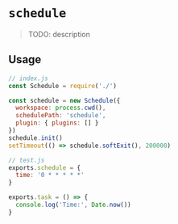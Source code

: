 # `schedule`

> TODO: description

## Usage

```javascript
// index.js
const Schedule = require('./')

const schedule = new Schedule({
  workspace: process.cwd(),
  schedulePath: 'schedule',
  plugin: { plugins: [] }
})
schedule.init()
setTimeout(() => schedule.softExit(), 200000)

// test.js
exports.schedule = {
  time: '0 * * * * *'
}

exports.task = () => {
  console.log('Time:', Date.now())
}
```
